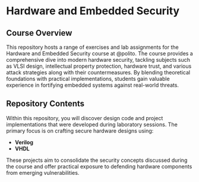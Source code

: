 # Hardware and Embedded Security

## Course Overview

This repository hosts a range of exercises and lab assignments for the Hardware and Embedded Security course at @polito. The course provides a comprehensive dive into modern hardware security, tackling subjects such as VLSI design, intellectual property protection, hardware trust, and various attack strategies along with their countermeasures. By blending theoretical foundations with practical implementations, students gain valuable experience in fortifying embedded systems against real-world threats.

## Repository Contents

Within this repository, you will discover design code and project implementations that were developed during laboratory sessions. The primary focus is on crafting secure hardware designs using:

- **Verilog**
- **VHDL**

These projects aim to consolidate the security concepts discussed during the course and offer practical exposure to defending hardware components from emerging vulnerabilities.
